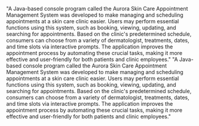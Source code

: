 "A Java-based console program called the Aurora Skin Care Appointment Management System was developed to make managing and scheduling appointments at a skin care clinic easier. Users may perform essential functions using this system, such as booking, viewing, updating, and searching for appointments. Based on the clinic's predetermined schedule, consumers can choose from a variety of dermatologist, treatments, dates, and time slots via interactive prompts. The application improves the appointment process by automating these crucial tasks, making it more effective and user-friendly for both patients and clinic employees." 
"A Java-based console program called the Aurora Skin Care Appointment Management System was developed to make managing and scheduling appointments at a skin care clinic easier. Users may perform essential functions using this system, such as booking, viewing, updating, and searching for appointments. Based on the clinic's predetermined schedule, consumers can choose from a variety of dermatologist, treatments, dates, and time slots via interactive prompts. The application improves the appointment process by automating these crucial tasks, making it more effective and user-friendly for both patients and clinic employees." 
